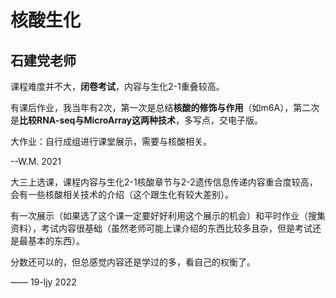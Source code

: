 # 核酸生化

## 石建党老师

课程难度并不大，**闭卷考试**，内容与生化2-1重叠较高。

有课后作业，我当年有2次，第一次是总结**核酸的修饰与作用**（如m6A），第二次是**比较RNA-seq与MicroArray这两种技术**，多写点，交电子版。

大作业：自行成组进行课堂展示，需要与核酸相关。

--W.M. 2021

大三上选课，课程内容与生化2-1核酸章节与2-2遗传信息传递内容重合度较高，会有一些核酸相关技术的介绍（这个跟生化有较大差别）。

有一次展示（如果选了这个课一定要好好利用这个展示的机会）和平时作业（搜集资料），考试内容很基础（虽然老师可能上课介绍的东西比较多且杂，但是考试还是最基本的东西）。

分数还可以的，但总感觉内容还是学过的多，看自己的权衡了。

—— 19-ljy 2022
